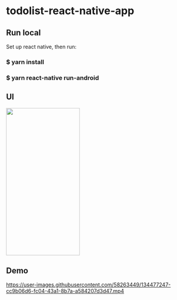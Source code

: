 # todolist-react-native-app
## Run local
Set up react native, then run:
 
### $ yarn install 
### $ yarn react-native run-android

## UI

<img src="https://user-images.githubusercontent.com/58263449/134473579-c49decb3-a7d7-4978-84a5-0a2bab64b0e9.jpg" width="200" height="400">

## Demo
https://user-images.githubusercontent.com/58263449/134477247-cc9b06d6-fc04-43a1-8b7a-a584207d3d47.mp4

